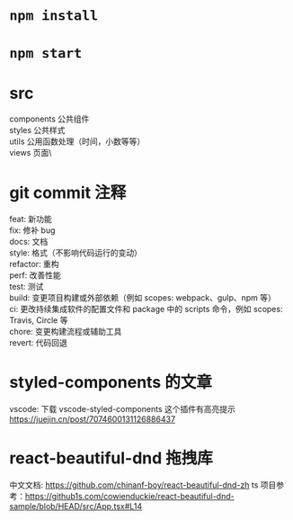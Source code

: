 # `npm install`

# `npm start`

# src

components 公共组件\
styles 公共样式\
utils 公用函数处理（时间，小数等等）\
views 页面\

# git commit 注释

feat: 新功能\
fix: 修补 bug\
docs: 文档\
style: 格式（不影响代码运行的变动）\
refactor: 重构 \
perf: 改善性能 \
test: 测试 \
build: 变更项目构建或外部依赖（例如 scopes: webpack、gulp、npm 等）\
ci: 更改持续集成软件的配置文件和 package 中的 scripts 命令，例如 scopes: Travis, Circle 等 \
chore: 变更构建流程或辅助工具 \
revert: 代码回退

# styled-components 的文章

vscode: 下载 vscode-styled-components 这个插件有高亮提示\
https://juejin.cn/post/7074600131126886437

# react-beautiful-dnd 拖拽库

中文文档: https://github.com/chinanf-boy/react-beautiful-dnd-zh
ts 项目参考：https://github1s.com/cowienduckie/react-beautiful-dnd-sample/blob/HEAD/src/App.tsx#L14
